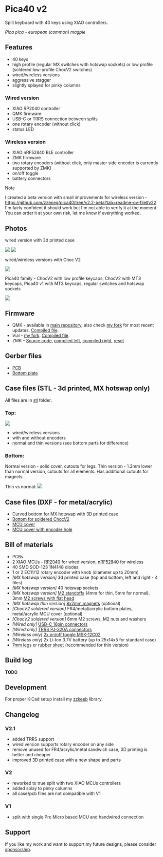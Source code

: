 # Pica40 v2

Split keyboard with 40 keys using XIAO controllers.

_Pica pica - european (common) magpie_

## Features

- 40 keys
- high profile (regular MX switches with hotswap sockets) or low profile (soldered low-profile ChocV2 switches)
- wired/wireless versions
- aggressive stagger
- slightly splayed for pinky columns

### Wired version

- XIAO RP2040 controller
- QMK firmware
- USB-C or TRRS connection between splits
- one rotary encoder (without click)
- status LED

### Wireless version

- XIAO nRF52840 BLE controller
- ZMK firmware
- two rotary encoders (without click, only master side encoder is currently supported by ZMK)
- on/off toggle
- battery connectors

> [!NOTE]
> I created a beta version with small improvements for wireless version - https://github.com/zzeneg/pica40/tree/v2.2-beta?tab=readme-ov-file#v22. I'm fairly confident it should work but I'm not able to verify it at the moment. You can order it at your own risk, let me know if everything worked.

## Photos

wired version with 3d printed case

![](./images/v2.1-top.jpg)
![](./images/v2.1-bottom.jpg)

wired/wireless versions with Choc V2

![](./images/full.jpg)

Pica40 family - ChocV2 with low profile keycaps, ChocV2 with MT3 keycaps, Pica40 v1 with MT3 keycaps, regular switches and hotswap sockets

![](./images/height.jpg)

## Firmware

- QMK - available in [main repository](https://github.com/qmk/qmk_firmware/tree/master/keyboards/pica40), also check [my fork](https://github.com/zzeneg/qmk_firmware/tree/feature/zzeneg/keyboards/pica40) for most recent updates. [Compiled file](firmware/qmk/pica40_rev2_zzeneg.uf2).
- Vial - [my fork](https://github.com/zzeneg/vial-qmk/tree/feature/zzeneg/keyboards/pica40). [Compiled file](firmware/vial/pica40_rev2_vial-zzeneg.uf2).
- ZMK - [Source code](https://github.com/zzeneg/zmk-config), [compiled left](firmware/zmk/pica40_left.uf2), [compiled right](firmware/zmk/pica40_right.uf2), [reset](firmware/zmk/settings_reset.uf2)

## Gerber files

- [PCB](./pcb/production/full.zip)
- [Bottom plate](./case/production/bottom.zip)

## Case files (STL - 3d printed, MX hotswap only)

All files are in [stl](./stl) folder.

### Top:

![](./images/render-top.png)

- wired/wireless versions
- with and without encoders
- normal and thin versions (see bottom parts for difference)

### Bottom:

Normal version - solid cover, cutouts for legs.
Thin version - 1.2mm lower than normal version, cutouts for all elements. Has additional cutouts for magnets.

Thin vs normal:
![](./images/render-bottom.png)

## Case files (DXF - for metal/acrylic)

- [Curved bottom for MX hotswap with 3D printed case](dxf/bottom-curved.dxf)
- [Bottom for soldered ChocV2](dxf/bottom.dxf)
- [MCU cover](dxf/cover.dxf)
- [MCU cover with encoder hole](dxf/cover-hole.dxf)

## Bill of materials

- PCBs
- 2 XIAO MCUs - [RP2040](https://www.seeedstudio.com/XIAO-RP2040-v1-0-p-5026.html) for wired version, [nRF52840](https://www.seeedstudio.com/Seeed-XIAO-BLE-nRF52840-p-5201.html) for wireless
- 40 SMD SOD-123 1N4148 diodes
- 1 or 2 EC11/12 rotary encoder with knob (diameter up to 20mm)
- _[MX hotswap version]_ 3d printed case (top and bottom, left and right - 4 files)
- _[MX hotswap version]_ 40 hotswap sockets
- _[MX hotswap version]_ [M2 standoffs](https://www.aliexpress.com/item/4001271908929.html) (4mm for thin, 5mm for normal), 3mm [M2 screws with flat head](https://www.aliexpress.com/item/4001248931159.html)
- _[MX hotswap thin version]_ [8x2mm magnets](https://www.aliexpress.com/item/1005002285176336.html) (optional)
- _[ChocV2 soldered version]_ FR4/metal/acrylic bottom plates, metal/acrylic MCU cover (optional)
- _[ChocV2 soldered version]_ 6mm M2 screws, M2 nuts and washers
- _[Wired only]_ [USB-C 16pin connectors](https://www.aliexpress.com/item/1005003670899595.html)
- _[Wired only]_ [TRRS PJ-320A connectors](https://www.aliexpress.com/item/1005001928651798.html)
- _[Wireless only]_ [2x on/off toggle MSK-12C02](https://www.aliexpress.com/item/4000685483225.html)
- _[Wireless only]_ 2x Li-Ion 3.7V battery (up to 25x14x5 for standard case)
- [7mm legs](https://www.aliexpress.com/item/1005002995402961.html) or [rubber sheet](https://www.aliexpress.com/item/1005003938672544.html) (recommended for thin version)

## Build log

**TODO**

## Development

For proper KiCad setup install my [zzkeeb](https://github.com/zzeneg/zzkeeb/blob/main/README.md#installation) library.

## Changelog

### V2.1

- added TRRS support
- wired version supports rotary encoder on any side
- remove unused for FR4/acrylic/metal sandwich case, 3D printing is better and cheaper
- improved 3D printed case with a new shape and parts

### V2

- reworked to true split with two XIAO MCUs controllers
- added splay to pinky columns
- all case/pcb files are not compatible with V1

### V1

- split with single Pro Micro based MCU and handwired connection

## Support

If you like my work and want to support my future designs, please consider [sponsorship](https://github.com/sponsors/zzeneg).
